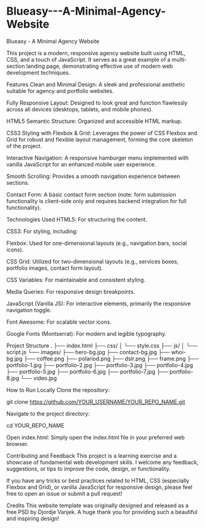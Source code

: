# Blueasy---A-Minimal-Agency-Website
Blueasy - A Minimal Agency Website

This project is a modern, responsive agency website built using HTML, CSS, and a touch of JavaScript. It serves as a great example of a multi-section landing page, demonstrating effective use of modern web development techniques.

Features
Clean and Minimal Design: A sleek and professional aesthetic suitable for agency and portfolio websites.

Fully Responsive Layout: Designed to look great and function flawlessly across all devices (desktops, tablets, and mobile phones).

HTML5 Semantic Structure: Organized and accessible HTML markup.

CSS3 Styling with Flexbox & Grid: Leverages the power of CSS Flexbox and Grid for robust and flexible layout management, forming the core skeleton of the project.

Interactive Navigation: A responsive hamburger menu implemented with vanilla JavaScript for an enhanced mobile user experience.

Smooth Scrolling: Provides a smooth navigation experience between sections.

Contact Form: A basic contact form section (note: form submission functionality is client-side only and requires backend integration for full functionality).

Technologies Used
HTML5: For structuring the content.

CSS3: For styling, including:

Flexbox: Used for one-dimensional layouts (e.g., navigation bars, social icons).

CSS Grid: Utilized for two-dimensional layouts (e.g., services boxes, portfolio images, contact form layout).

CSS Variables: For maintainable and consistent styling.

Media Queries: For responsive design breakpoints.

JavaScript (Vanilla JS): For interactive elements, primarily the responsive navigation toggle.

Font Awesome: For scalable vector icons.

Google Fonts (Montserrat): For modern and legible typography.

Project Structure
.
├── index.html
├── css/
│   └── style.css
├── js/
│   └── script.js
└── images/
    ├── hero-bg.jpg
    ├── contact-bg.jpg
    ├── whoi-bg.jpg
    ├── coffee.png
    ├── polariod.png
    ├── dslr.png
    ├── frame.png
    ├── portfolio-1.jpg
    ├── portfolio-2.jpg
    ├── portfolio-3.jpg
    ├── portfolio-4.jpg
    ├── portfolio-5.jpg
    ├── portfolio-6.jpg
    ├── portfolio-7.jpg
    ├── portfolio-8.jpg
    └── video.jpg

How to Run Locally
Clone the repository:

git clone https://github.com/YOUR_USERNAME/YOUR_REPO_NAME.git

Navigate to the project directory:

cd YOUR_REPO_NAME

Open index.html:
Simply open the index.html file in your preferred web browser.

Contributing and Feedback
This project is a learning exercise and a showcase of fundamental web development skills. I welcome any feedback, suggestions, or tips to improve the code, design, or functionality.

If you have any tricks or best practices related to HTML, CSS (especially Flexbox and Grid), or vanilla JavaScript for responsive design, please feel free to open an issue or submit a pull request!

Credits
This website template was originally designed and released as a free PSD by Djordje Vanjek. A huge thank you for providing such a beautiful and inspiring design!

